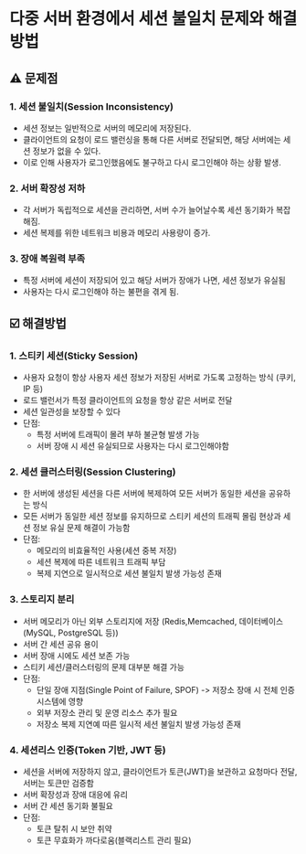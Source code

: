 # 다중 서버 환경에서 세션 불일치 문제와 해결방법

## ⚠️ 문제점

### 1. 세션 불일치(Session Inconsistency)

- 세션 정보는 일반적으로 서버의 메모리에 저장된다.
- 클라이언트의 요청이 로드 밸런싱을 통해 다른 서버로 전달되면, 해당 서버에는 세션 정보가 없을 수 있다.
- 이로 인해 사용자가 로그인했음에도 불구하고 다시 로그인해야 하는 상황 발생.

### 2. 서버 확장성 저하

- 각 서버가 독립적으로 세션을 관리하면, 서버 수가 늘어날수록 세션 동기화가 복잡해짐.
- 세션 복제를 위한 네트워크 비용과 메모리 사용량이 증가.

### 3. 장애 복원력 부족

- 특정 서버에 세션이 저장되어 있고 해당 서버가 장애가 나면, 세션 정보가 유실됨
- 사용자는 다시 로그인해야 하는 불편을 겪게 됨.

## ☑️ 해결방법

### 1. 스티키 세션(Sticky Session)

- 사용자 요청이 항상 사용자 세션 정보가 저장된 서버로 가도록 고정하는 방식 (쿠키, IP 등)
- 로드 밸런서가 특정 클라이언트의 요청을 항상 같은 서버로 전달
- 세션 일관성을 보장할 수 있다
- 단점:
  - 특정 서버에 트래픽이 몰려 부하 불균형 발생 가능
  - 서버 장애 시 세션 유실되므로 사용자는 다시 로그인해야함

### 2. 세션 클러스터링(Session Clustering)

- 한 서버에 생성된 세션을 다른 서버에 복제하여 모든 서버가 동일한 세션을 공유하는 방식
- 모든 서버가 동일한 세션 정보를 유지하므로 스티키 세션의 트래픽 몰림 현상과 세션 정보 유실 문제 해결이 가능함
- 단점:
  - 메모리의 비효율적인 사용(세션 중복 저장)
  - 세션 복제에 따른 네트워크 트래픽 부담
  - 복제 지연으로 일시적으로 세션 불일치 발생 가능성 존재

### 3. 스토리지 분리

- 서버 메모리가 아닌 외부 스토리지에 저장 (Redis,Memcached, 데이터베이스(MySQL, PostgreSQL 등))
- 서버 간 세션 공유 용이
- 서버 장애 시에도 세션 보존 가능
- 스티키 세션/클러스터링의 문제 대부분 해결 가능
- 단점:
  - 단일 장애 지점(Single Point of Failure, SPOF) -> 저장소 장애 시 전체 인증 시스템에 영향
  - 외부 저장소 관리 및 운영 리소스 추가 필요
  - 저장소 복제 지연예 따른 일시적 세션 불일치 발생 가능성 존재

### 4. 세션리스 인증(Token 기반, JWT 등)

- 세션을 서버에 저장하지 않고, 클라이언트가 토큰(JWT)을 보관하고 요청마다 전달, 서버는 토큰만 검증함
- 서버 확장성과 장애 대응에 유리
- 서버 간 세션 동기화 불필요
- 단점:
  - 토큰 탈취 시 보안 취약
  - 토큰 무효화가 까다로움(블랙리스트 관리 필요)
